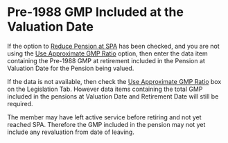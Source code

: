 # Pre-1988 GMP Included at the Valuation Date

If the option to [Reduce Pension at SPA](pensioners_basis+puprdn.md)
has been checked, and you are not using the [Use Approximate GMP
Ratio](pensioners_basis+gmpsplit.md) option, then enter the data item
containing the Pre-1988 GMP at retirement included in the Pension at
Valuation Date for the Pension being valued.

If the data is not available, then check the [Use Approximate GMP
Ratio](pensioners_basis+gmpsplit.md) box on the Legislation Tab.
However data items containing the total GMP included in the pensions at
Valuation Date and Retirement Date will still be required.

The member may have left active service before retiring and not yet
reached SPA. Therefore the GMP included in the pension may not yet
include any revaluation from date of leaving.
